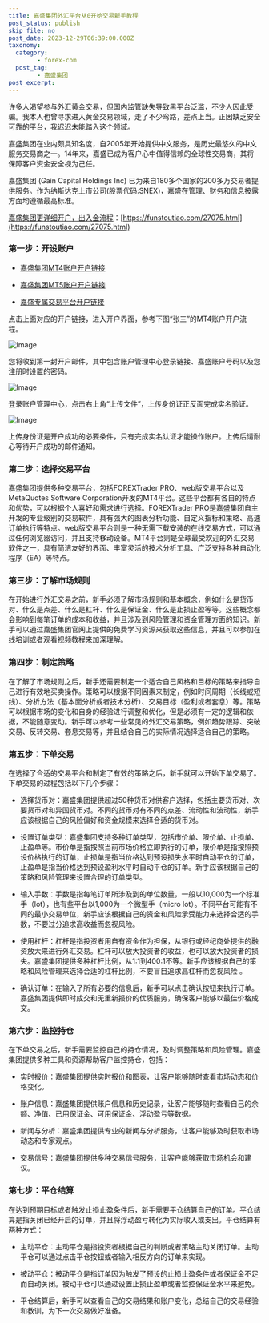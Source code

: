 ```yaml
---
title: 嘉盛集团外汇平台从0开始交易新手教程
post_status: publish
skip_file: no
post_date: 2023-12-29T06:39:00.000Z
taxonomy:
  category:
        - forex-com
  post_tag:
        - 嘉盛集团
post_excerpt: 
---
```

许多人渴望参与外汇黄金交易，但国内监管缺失导致黑平台泛滥，不少人因此受骗。我本人也曾寻求进入黄金交易领域，走了不少弯路，差点上当。正因缺乏安全可靠的平台，我迟迟未能踏入这个领域。

嘉盛集团在业内颇具知名度，自2005年开始提供中文服务，是历史最悠久的中文服务交易商之一。14年来，嘉盛已成为客户心中值得信赖的全球性交易商，其将保障客户资金安全视为己任。

嘉盛集团 (Gain Capital Holdings Inc) 已为来自180多个国家的200多万交易者提供服务。作为纳斯达克上市公司(股票代码:SNEX)，嘉盛在管理、财务和信息披露方面均遵循最高标准。

[嘉盛集团更详细开户，出入金流程](https://funstoutiao.com/27075.html)：[https://funstoutiao.com/27075.html](https://funstoutiao.com/27075.html)

### 第一步：开设账户

* [嘉盛集团MT4账户开户链接](https://s.ssgg.net/jsmt4)

* [嘉盛集团MT5账户开户链接](https://s.ssgg.net/jsmt5)

* [嘉盛专属交易平台开户链接](https://s.ssgg.net/js)

点击上面对应的开户链接，进入开户界面，参考下图“张三”的MT4账户开户流程。

![Image](https://prod-files-secure.s3.us-west-2.amazonaws.com/39ed1227-6d7d-4570-be36-9ccd4a2c4241/7a167aea-686b-400d-af59-4e18eb607a40/640.png?X-Amz-Algorithm=AWS4-HMAC-SHA256&X-Amz-Content-Sha256=UNSIGNED-PAYLOAD&X-Amz-Credential=ASIAZI2LB466T3BLIVEW%2F20250214%2Fus-west-2%2Fs3%2Faws4_request&X-Amz-Date=20250214T161309Z&X-Amz-Expires=3600&X-Amz-Security-Token=IQoJb3JpZ2luX2VjEAUaCXVzLXdlc3QtMiJHMEUCIBDR7k%2FQKu7lNt0iK8HwoUv022Q%2FPUduTzgbx6ycpTswAiEAtu9NFl1Jbj0Qc3Vzh5pA7%2Fg6rFyIRi8Yxge%2Fqumav%2BMq%2FwMILRAAGgw2Mzc0MjMxODM4MDUiDDdYOUbzdrI5xmBtVSrcAwpJc28x8y8HmvT1mB5DYl%2FBaWf2cyRCCN32RY%2BvZDFr6Azp%2BsNFcWY%2BJKw%2FajvQx5lSy0kf1jTxjuDFv4P5CN13NeZzre9UGafl7DsBLYjEXUBvJHFLeD0Y67cK8vWF9X2uhd1y18w6Ch3V8ZElbgTqnJ1FXlu%2BalCC9Mi1LS0%2Fbb5W1jZjSXDQZq8cNIzxucZVL1vDx74QrdeIYuPKxjcUCUTp18l%2BzK7EysVOY73QgN0v0Pxkw91NlE9C8Ogcbs%2F2%2BU8m8ZqqtuJzvuZbccIyOLxOJ02ojMDaLRdjBRdBxTDH3NNLb2ng0iAO8oLEjR6rQyqUk%2BMCJ%2BupZPrP5PZzDHinykgwLjhdcdJMGgo6iWeZD1m0yjI%2BEGU4ODlX9TM0brbx%2FWgKxckRxYhEktAMZThc4jEVyeZA9Igs2VPNutQcf1XcxP5aH0af8cO37Zbo7U0q9jDicyBa8qO86MFSX%2FKoUHZfbA5P4CqCzjXOAYJ1pGotrL3wiuLzGTUerDlOoGl7hv760NIAUylwDEEmwWcYsaxelroabCFNBbQ%2F1Ne%2FhYJYCzrfbzdYjaE8ionh95W6crx0xF3f7GcmLWBqBNsD2VWDt%2FxDB4wZqjX8HeIPVkfNcNtWqiBMMNrqvL0GOqUBg6hTYAxa8oLIb8eDWImNcxUdCwfE5PAfQd5N%2BtOc5tGz3UzE7N8el2MMHKoS08aPTAtdAMN5vwAHUrDFxiMYfDt9BonlLlWsor3ds1fMYolLrc6HMbEzFLSIeRyhx445AKWFswBNSAWCxjuxXasQoAniOS4r24e9PmjdBtrL%2BOoq1u5NvlD8LDePQwjYdFKhTGgksFBtr%2Fn%2B8GtAKn1VJQMpHb8T&X-Amz-Signature=0a9ff750d0288983c02ec45c3ba3e87449123d9f88fc41790cc8b2dd82003d08&X-Amz-SignedHeaders=host&x-id=GetObject)

您将收到第一封开户邮件，其中包含账户管理中心登录链接、嘉盛账户号码以及您注册时设置的密码。

![Image](https://prod-files-secure.s3.us-west-2.amazonaws.com/39ed1227-6d7d-4570-be36-9ccd4a2c4241/eaa1c6b3-2877-4284-a0e1-530e222c27fb/image.png?X-Amz-Algorithm=AWS4-HMAC-SHA256&X-Amz-Content-Sha256=UNSIGNED-PAYLOAD&X-Amz-Credential=ASIAZI2LB466T3BLIVEW%2F20250214%2Fus-west-2%2Fs3%2Faws4_request&X-Amz-Date=20250214T161309Z&X-Amz-Expires=3600&X-Amz-Security-Token=IQoJb3JpZ2luX2VjEAUaCXVzLXdlc3QtMiJHMEUCIBDR7k%2FQKu7lNt0iK8HwoUv022Q%2FPUduTzgbx6ycpTswAiEAtu9NFl1Jbj0Qc3Vzh5pA7%2Fg6rFyIRi8Yxge%2Fqumav%2BMq%2FwMILRAAGgw2Mzc0MjMxODM4MDUiDDdYOUbzdrI5xmBtVSrcAwpJc28x8y8HmvT1mB5DYl%2FBaWf2cyRCCN32RY%2BvZDFr6Azp%2BsNFcWY%2BJKw%2FajvQx5lSy0kf1jTxjuDFv4P5CN13NeZzre9UGafl7DsBLYjEXUBvJHFLeD0Y67cK8vWF9X2uhd1y18w6Ch3V8ZElbgTqnJ1FXlu%2BalCC9Mi1LS0%2Fbb5W1jZjSXDQZq8cNIzxucZVL1vDx74QrdeIYuPKxjcUCUTp18l%2BzK7EysVOY73QgN0v0Pxkw91NlE9C8Ogcbs%2F2%2BU8m8ZqqtuJzvuZbccIyOLxOJ02ojMDaLRdjBRdBxTDH3NNLb2ng0iAO8oLEjR6rQyqUk%2BMCJ%2BupZPrP5PZzDHinykgwLjhdcdJMGgo6iWeZD1m0yjI%2BEGU4ODlX9TM0brbx%2FWgKxckRxYhEktAMZThc4jEVyeZA9Igs2VPNutQcf1XcxP5aH0af8cO37Zbo7U0q9jDicyBa8qO86MFSX%2FKoUHZfbA5P4CqCzjXOAYJ1pGotrL3wiuLzGTUerDlOoGl7hv760NIAUylwDEEmwWcYsaxelroabCFNBbQ%2F1Ne%2FhYJYCzrfbzdYjaE8ionh95W6crx0xF3f7GcmLWBqBNsD2VWDt%2FxDB4wZqjX8HeIPVkfNcNtWqiBMMNrqvL0GOqUBg6hTYAxa8oLIb8eDWImNcxUdCwfE5PAfQd5N%2BtOc5tGz3UzE7N8el2MMHKoS08aPTAtdAMN5vwAHUrDFxiMYfDt9BonlLlWsor3ds1fMYolLrc6HMbEzFLSIeRyhx445AKWFswBNSAWCxjuxXasQoAniOS4r24e9PmjdBtrL%2BOoq1u5NvlD8LDePQwjYdFKhTGgksFBtr%2Fn%2B8GtAKn1VJQMpHb8T&X-Amz-Signature=1dfacc6ef1869cdca4ed7b60c1c764dd2095fc6c1c7f7b9ee7d560b9c42e90c1&X-Amz-SignedHeaders=host&x-id=GetObject)

登录账户管理中心，点击右上角“上传文件”，上传身份证正反面完成实名验证。

![Image](https://prod-files-secure.s3.us-west-2.amazonaws.com/39ed1227-6d7d-4570-be36-9ccd4a2c4241/54090639-09fc-46b4-a135-e0289f707147/image.png?X-Amz-Algorithm=AWS4-HMAC-SHA256&X-Amz-Content-Sha256=UNSIGNED-PAYLOAD&X-Amz-Credential=ASIAZI2LB466T3BLIVEW%2F20250214%2Fus-west-2%2Fs3%2Faws4_request&X-Amz-Date=20250214T161309Z&X-Amz-Expires=3600&X-Amz-Security-Token=IQoJb3JpZ2luX2VjEAUaCXVzLXdlc3QtMiJHMEUCIBDR7k%2FQKu7lNt0iK8HwoUv022Q%2FPUduTzgbx6ycpTswAiEAtu9NFl1Jbj0Qc3Vzh5pA7%2Fg6rFyIRi8Yxge%2Fqumav%2BMq%2FwMILRAAGgw2Mzc0MjMxODM4MDUiDDdYOUbzdrI5xmBtVSrcAwpJc28x8y8HmvT1mB5DYl%2FBaWf2cyRCCN32RY%2BvZDFr6Azp%2BsNFcWY%2BJKw%2FajvQx5lSy0kf1jTxjuDFv4P5CN13NeZzre9UGafl7DsBLYjEXUBvJHFLeD0Y67cK8vWF9X2uhd1y18w6Ch3V8ZElbgTqnJ1FXlu%2BalCC9Mi1LS0%2Fbb5W1jZjSXDQZq8cNIzxucZVL1vDx74QrdeIYuPKxjcUCUTp18l%2BzK7EysVOY73QgN0v0Pxkw91NlE9C8Ogcbs%2F2%2BU8m8ZqqtuJzvuZbccIyOLxOJ02ojMDaLRdjBRdBxTDH3NNLb2ng0iAO8oLEjR6rQyqUk%2BMCJ%2BupZPrP5PZzDHinykgwLjhdcdJMGgo6iWeZD1m0yjI%2BEGU4ODlX9TM0brbx%2FWgKxckRxYhEktAMZThc4jEVyeZA9Igs2VPNutQcf1XcxP5aH0af8cO37Zbo7U0q9jDicyBa8qO86MFSX%2FKoUHZfbA5P4CqCzjXOAYJ1pGotrL3wiuLzGTUerDlOoGl7hv760NIAUylwDEEmwWcYsaxelroabCFNBbQ%2F1Ne%2FhYJYCzrfbzdYjaE8ionh95W6crx0xF3f7GcmLWBqBNsD2VWDt%2FxDB4wZqjX8HeIPVkfNcNtWqiBMMNrqvL0GOqUBg6hTYAxa8oLIb8eDWImNcxUdCwfE5PAfQd5N%2BtOc5tGz3UzE7N8el2MMHKoS08aPTAtdAMN5vwAHUrDFxiMYfDt9BonlLlWsor3ds1fMYolLrc6HMbEzFLSIeRyhx445AKWFswBNSAWCxjuxXasQoAniOS4r24e9PmjdBtrL%2BOoq1u5NvlD8LDePQwjYdFKhTGgksFBtr%2Fn%2B8GtAKn1VJQMpHb8T&X-Amz-Signature=2cf8a42bd612f8b294d69bcf49c94dfb94e2bf0b50dcd8db693453f888fe266a&X-Amz-SignedHeaders=host&x-id=GetObject)

上传身份证是开户成功的必要条件，只有完成实名认证才能操作账户。上传后请耐心等待开户成功的邮件通知。

### 第二步：选择交易平台

嘉盛集团提供多种交易平台，包括FOREXTrader PRO、web版交易平台以及MetaQuotes Software Corporation开发的MT4平台。这些平台都有各自的特点和优势，可以根据个人喜好和需求进行选择。FOREXTrader PRO是嘉盛集团自主开发的专业级别的交易软件，具有强大的图表分析功能、自定义指标和策略、高速订单执行等特点。web版交易平台则是一种无需下载安装的在线交易方式，可以通过任何浏览器访问，并且支持移动设备。MT4平台则是全球最受欢迎的外汇交易软件之一，具有简洁友好的界面、丰富灵活的技术分析工具、广泛支持各种自动化程序（EA）等特点。

### 第三步：了解市场规则

在开始进行外汇交易之前，新手必须了解市场规则和基本概念，例如什么是货币对、什么是点差、什么是杠杆、什么是保证金、什么是止损止盈等等。这些概念都会影响到每笔订单的成本和收益，并且涉及到风险管理和资金管理方面的知识。新手可以通过嘉盛集团官网上提供的免费学习资源来获取这些信息，并且可以参加在线培训或者观看视频教程来加深理解。

### 第四步：制定策略

在了解了市场规则之后，新手还需要制定一个适合自己风格和目标的策略来指导自己进行有效地买卖操作。策略可以根据不同因素来制定，例如时间周期（长线或短线）、分析方法（基本面分析或者技术分析）、交易目标（盈利或者套息）等。策略可以根据市场的变化和自身的经验进行调整和优化，但是必须有一定的逻辑和依据，不能随意变动。新手可以参考一些常见的外汇交易策略，例如趋势跟踪、突破交易、反转交易、套息交易等，并且结合自己的实际情况选择适合自己的策略。

### 第五步：下单交易

在选择了合适的交易平台和制定了有效的策略之后，新手就可以开始下单交易了。下单交易的过程包括以下几个步骤：

* 选择货币对：嘉盛集团提供超过50种货币对供客户选择，包括主要货币对、次要货币对和异国货币对。不同的货币对有不同的点差、流动性和波动性，新手应该根据自己的风险偏好和资金规模来选择合适的货币对。

* 设置订单类型：嘉盛集团支持多种订单类型，包括市价单、限价单、止损单、止盈单等。市价单是指按照当前市场价格立即执行的订单，限价单是指按照预设价格执行的订单，止损单是指当价格达到预设损失水平时自动平仓的订单，止盈单是指当价格达到预设盈利水平时自动平仓的订单。新手应该根据自己的策略和风险管理来设置合理的订单类型。

* 输入手数：手数是指每笔订单所涉及到的单位数量，一般以10,000为一个标准手（lot），也有些平台以1,000为一个微型手（micro lot）。不同平台可能有不同的最小交易单位，新手应该根据自己的资金和风险承受能力来选择合适的手数，不要过分追求高收益而忽视风险。

* 使用杠杆：杠杆是指投资者用自有资金作为担保，从银行或经纪商处提供的融资放大来进行外汇交易。杠杆可以放大投资者的收益，也可以放大投资者的损失。嘉盛集团提供多种杠杆比例，从1:1到400:1不等。新手应该根据自己的策略和风险管理来选择合适的杠杆比例，不要盲目追求高杠杆而忽视风险 。

* 确认订单：在输入了所有必要的信息后，新手可以点击确认按钮来执行订单。嘉盛集团提供即时成交和无重新报价的优质服务，确保客户能够以最佳价格成交。

### 第六步：监控持仓

在下单交易之后，新手需要监控自己的持仓情况，及时调整策略和风险管理。嘉盛集团提供多种工具和资源帮助客户监控持仓，包括：

* 实时报价：嘉盛集团提供实时报价和图表，让客户能够随时查看市场动态和价格变化。

* 账户信息：嘉盛集团提供账户信息和历史记录，让客户能够随时查看自己的余额、净值、已用保证金、可用保证金、浮动盈亏等数据。

* 新闻与分析：嘉盛集团提供专业的新闻与分析服务，让客户能够及时获取市场动态和专家观点。

* 交易信号：嘉盛集团提供多种交易信号服务，让客户能够获取市场机会和建议。

### 第七步：平仓结算

在达到预期目标或者触发止损止盈条件后，新手需要平仓结算自己的订单。平仓结算是指关闭已经开启的订单，并且将浮动盈亏转化为实际收入或支出。平仓结算有两种方式：

* 主动平仓：主动平仓是指投资者根据自己的判断或者策略主动关闭订单。主动平仓可以通过点击平仓按钮或者输入相反方向的订单来实现。

* 被动平仓：被动平仓是指订单因为触发了预设的止损止盈条件或者保证金不足而自动关闭。被动平仓可以通过设置止损止盈单或者监控保证金水平来避免。

* 平仓结算后，新手可以查看自己的交易结果和账户变化，总结自己的交易经验和教训，为下一次交易做好准备。